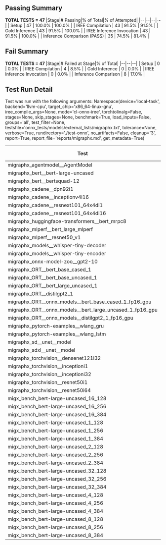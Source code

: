 ## Passing Summary

**TOTAL TESTS = 47**
|Stage|# Passing|% of Total|% of Attempted|
|--|--|--|--|
| Setup | 47 | 100.0% | 100.0% |
| IREE Compilation | 43 | 91.5% | 91.5% |
| Gold Inference | 43 | 91.5% | 100.0% |
| IREE Inference Invocation | 43 | 91.5% | 100.0% |
| Inference Comparison (PASS) | 35 | 74.5% | 81.4% |
## Fail Summary

**TOTAL TESTS = 47**
|Stage|# Failed at Stage|% of Total|
|--|--|--|
| Setup | 0 | 0.0% |
| IREE Compilation | 4 | 8.5% |
| Gold Inference | 0 | 0.0% |
| IREE Inference Invocation | 0 | 0.0% |
| Inference Comparison | 8 | 17.0% |
## Test Run Detail
Test was run with the following arguments:
Namespace(device='local-task', backend='llvm-cpu', target_chip='x86_64-linux-gnu', iree_compile_args=None, mode='cl-onnx-iree', torchtolinalg=False, stages=None, skip_stages=None, benchmark=True, load_inputs=False, groups='all', test_filter=None, testsfile='onnx_tests/models/external_lists/migraphx.txt', tolerance=None, verbose=True, rundirectory='./test-onnx', no_artifacts=False, cleanup='3', report=True, report_file='reports/migraphx.md', get_metadata=True)

| Test | Exit Status | Mean Benchmark Time (ms) | Notes |
|--|--|--|--|
| migraphx_agentmodel__AgentModel | Numerics | 1.5799326543005554 | |
| migraphx_bert__bert-large-uncased | PASS | 369.9704532821973 | |
| migraphx_bert__bertsquad-12 | compilation | None | |
| migraphx_cadene__dpn92i1 | PASS | 164.20284813890854 | |
| migraphx_cadene__inceptionv4i16 | PASS | 5530.206240713596 | |
| migraphx_cadene__resnext101_64x4di1 | PASS | 322.2317819794019 | |
| migraphx_cadene__resnext101_64x4di16 | PASS | 5054.082360118628 | |
| migraphx_huggingface-transformers__bert_mrpc8 | PASS | 404.13933744033176 | |
| migraphx_mlperf__bert_large_mlperf | Numerics | 424.43575461705524 | |
| migraphx_mlperf__resnet50_v1 | PASS | 94.72888229148727 | |
| migraphx_models__whisper-tiny-decoder | PASS | 30.91463215197577 | |
| migraphx_models__whisper-tiny-encoder | Numerics | 208.5949981378184 | |
| migraphx_onnx-model-zoo__gpt2-10 | compilation | None | |
| migraphx_ORT__bert_base_cased_1 | PASS | 90.01709551860888 | |
| migraphx_ORT__bert_base_uncased_1 | PASS | 95.60297766611689 | |
| migraphx_ORT__bert_large_uncased_1 | PASS | 443.0506092806657 | |
| migraphx_ORT__distilgpt2_1 | PASS | 31.408724415561426 | |
| migraphx_ORT__onnx_models__bert_base_cased_1_fp16_gpu | Numerics | 86.07630473044183 | |
| migraphx_ORT__onnx_models__bert_large_uncased_1_fp16_gpu | Numerics | 250.5384923683272 | |
| migraphx_ORT__onnx_models__distilgpt2_1_fp16_gpu | Numerics | 39.101283652362994 | |
| migraphx_pytorch-examples__wlang_gru | PASS | 79.8292117262328 | |
| migraphx_pytorch-examples__wlang_lstm | PASS | 47.21018089912832 | |
| migraphx_sd__unet__model | import_model | None | |
| migraphx_sdxl__unet__model | import_model | None | |
| migraphx_torchvision__densenet121i32 | PASS | 1479.7072894871235 | |
| migraphx_torchvision__inceptioni1 | PASS | 198.03466068373783 | |
| migraphx_torchvision__inceptioni32 | PASS | 5811.258063962062 | |
| migraphx_torchvision__resnet50i1 | PASS | 87.39356293032567 | |
| migraphx_torchvision__resnet50i64 | PASS | 5445.74877495567 | |
| migx_bench_bert-large-uncased_16_128 | PASS | 2624.04249732693 | |
| migx_bench_bert-large-uncased_16_256 | PASS | 4089.1084199150405 | |
| migx_bench_bert-large-uncased_16_384 | Numerics | 5979.473541180293 | |
| migx_bench_bert-large-uncased_1_128 | PASS | 190.260149538517 | |
| migx_bench_bert-large-uncased_1_256 | PASS | 301.0190679795212 | |
| migx_bench_bert-large-uncased_1_384 | PASS | 371.5180270373821 | |
| migx_bench_bert-large-uncased_2_128 | PASS | 403.0104161550601 | |
| migx_bench_bert-large-uncased_2_256 | PASS | 631.5445241828759 | |
| migx_bench_bert-large-uncased_2_384 | PASS | 848.3846038579941 | |
| migx_bench_bert-large-uncased_32_128 | PASS | 5164.026944587627 | |
| migx_bench_bert-large-uncased_32_256 | PASS | 8653.07141219576 | |
| migx_bench_bert-large-uncased_32_384 | Numerics | 11205.763015896082 | |
| migx_bench_bert-large-uncased_4_128 | PASS | 747.6230015357336 | |
| migx_bench_bert-large-uncased_4_256 | PASS | 1110.0887780388196 | |
| migx_bench_bert-large-uncased_4_384 | PASS | 1824.3678559859593 | |
| migx_bench_bert-large-uncased_8_128 | PASS | 1311.9947550197442 | |
| migx_bench_bert-large-uncased_8_256 | PASS | 2167.86607230703 | |
| migx_bench_bert-large-uncased_8_384 | PASS | 2903.1880584855876 | |

